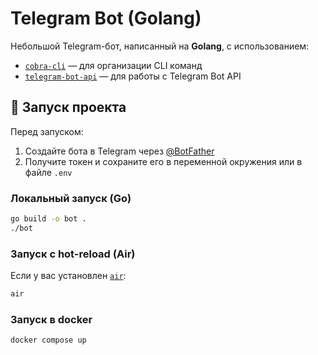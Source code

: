 # Telegram Bot (Golang)

Небольшой Telegram-бот, написанный на **Golang**, с использованием:
- [`cobra-cli`](https://github.com/spf13/cobra) — для организации CLI команд
- [`telegram-bot-api`](https://github.com/go-telegram-bot-api/telegram-bot-api) — для работы с Telegram Bot API

## 🚀 Запуск проекта

Перед запуском:
1. Создайте бота в Telegram через [@BotFather](https://t.me/BotFather)
2. Получите токен и сохраните его в переменной окружения или в файле `.env`

### Локальный запуск (Go)
```bash
go build -o bot .
./bot
```

### Запуск с hot-reload (Air)
Если у вас установлен [`air`](https://github.com/air-verse/air):
```bash
air
```

### Запуск в docker
```bash
docker compose up
```